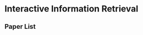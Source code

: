 # Interactive Information Retrieval

## Paper List

<Papers src="/yaml/papers/interact_ir.yaml"></Papers>

